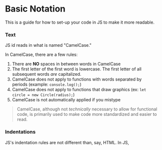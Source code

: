 # Basic Notation

This is a guide for how to set-up your code in JS to make it more readable.

### Text

JS id reads in what is named "CamelCase."

In CamelCase, there are a few rules:
    
1. There are **NO** spaces in between words in CamelCase
2. The first letter of the first word is lowercase. The first letter of all subsequent words *are* capitalized. 
3. CamelCase does not apply to functions with words separated by periods (example: `console.log();`)
4. CamelCase does not apply to functions that draw graphics (ex: `let circle = new Circle(radius);`)
5. CamelCase is not automatically applied if you mistype

> CamelCase, although not *technically* necessary to allow for functional code, is primarily used to make code more standardized and easier to read.

### Indentations

JS's indentation rules are not different than, say, HTML. 
In JS, 